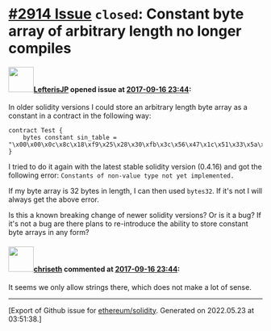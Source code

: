 # [\#2914 Issue](https://github.com/ethereum/solidity/issues/2914) `closed`: Constant byte array of arbitrary length no longer compiles

#### <img src="https://avatars.githubusercontent.com/u/1658405?v=4" width="50">[LefterisJP](https://github.com/LefterisJP) opened issue at [2017-09-16 23:44](https://github.com/ethereum/solidity/issues/2914):

In older solidity versions I could store an arbitrary length byte array as a constant in a contract in the following way:

```
contract Test {
    bytes constant sin_table = "\x00\x00\x0c\x8c\x18\xf9\x25\x28\x30\xfb\x3c\x56\x47\x1c\x51\x33\x5a\x82\x62\xf1\x6a\x6d\x70\xe2\x76\x41\x7a\x7c\x7d\x89\x7f\x61\x7f\xff";
}
```
I tried to do it again with the latest stable solidity version (0.4.16) and got the following error:
`Constants of non-value type not yet implemented.`

If my byte array is 32 bytes in length, I can then used `bytes32`. If it's not I will always get the above error.

Is this a known breaking change of newer solidity versions? Or is it a bug? If it's not a bug are there plans to re-introduce the ability to store constant byte arrays in any form?

#### <img src="https://avatars.githubusercontent.com/u/9073706?v=4" width="50">[chriseth](https://github.com/chriseth) commented at [2017-09-16 23:44](https://github.com/ethereum/solidity/issues/2914#issuecomment-330181843):

It seems we only allow strings there, which does not make a lot of sense.


-------------------------------------------------------------------------------



[Export of Github issue for [ethereum/solidity](https://github.com/ethereum/solidity). Generated on 2022.05.23 at 03:51:38.]
